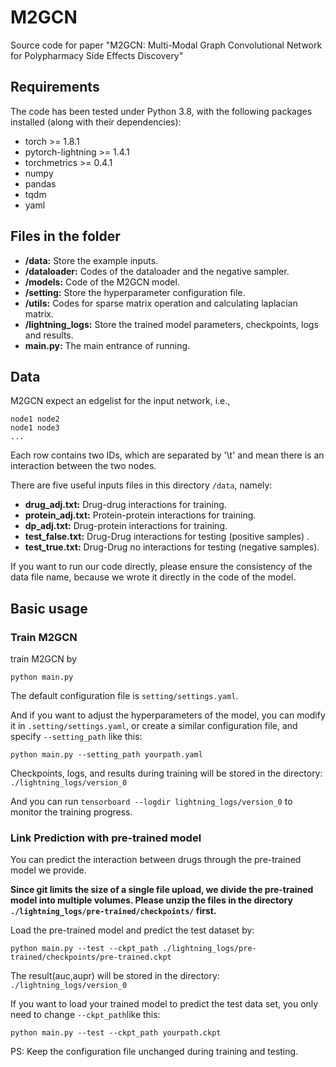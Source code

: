 # M2GCN

 Source code for paper "M2GCN: Multi-Modal Graph Convolutional Network for Polypharmacy Side Effects Discovery"

## Requirements

The code has been tested under Python 3.8, with the following packages installed (along with their dependencies):

- torch >= 1.8.1
- pytorch-lightning >= 1.4.1
- torchmetrics >= 0.4.1
- numpy
- pandas
- tqdm
- yaml

## Files in the folder


- **/data:** Store the example inputs.
- **/dataloader:** Codes of the dataloader and the negative sampler.
- **/models:** Code of the M2GCN model.
- **/setting:** Store the hyperparameter configuration file.
- **/utils:** Codes for sparse matrix operation and calculating laplacian matrix.
- **/lightning_logs:** Store the trained model parameters, checkpoints, logs and results.
- **main.py:** The main entrance of running.

## Data

M2GCN expect an edgelist for the input network, i.e.,

```
node1 node2
node1 node3
...

```

Each row contains two IDs, which are separated by '\t' and mean there is an interaction between the two nodes.

There are five useful inputs files in this directory `/data`, namely:

- **drug_adj.txt:** Drug-drug interactions for training.
- **protein_adj.txt:** Protein-protein interactions for training.
- **dp_adj.txt:** Drug-protein interactions for training.
- **test_false.txt:** Drug-Drug interactions for testing (positive samples) .
- **test_true.txt:** Drug-Drug no interactions for testing (negative samples).

If you want to run our code directly, please ensure the consistency of the data file name, because we wrote it directly in the code of the model.

## Basic usage

### Train M2GCN

train M2GCN by

```
python main.py
```

The default configuration file is `setting/settings.yaml`.

And if you want to adjust the hyperparameters of the model, you can modify it in `.setting/settings.yaml`, or create a similar configuration file, and specify `--setting_path` like this:

```
python main.py --setting_path yourpath.yaml
```

Checkpoints, logs, and results during training will be stored in the directory: `./lightning_logs/version_0`

And you can run `tensorboard --logdir lightning_logs/version_0` to monitor the training progress.

### Link Prediction with pre-trained model

You can predict the interaction between drugs through the pre-trained model we provide.

**Since git limits the size of a single file upload, we divide the pre-trained model into multiple volumes. Please unzip the files in the directory `./lightning_logs/pre-trained/checkpoints/` first.**

Load the pre-trained model and predict the test dataset by:

```
python main.py --test --ckpt_path ./lightning_logs/pre-trained/checkpoints/pre-trained.ckpt
```

The result(auc,aupr) will be stored in the directory: `./lightning_logs/version_0`

If you want to load your trained model to predict the test data set, you only need to change `--ckpt_path`like this:

```
python main.py --test --ckpt_path yourpath.ckpt
```

PS: Keep the configuration file unchanged during training and testing.
